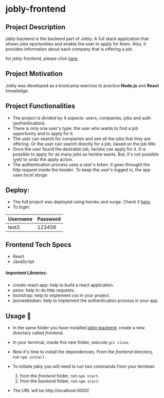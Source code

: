 # jobly-frontend

## Project Description 

jobly-backend is the backend part of Jobly: A full stack application that shows jobs oportunities and enable the user to apply for them. Also, it provides information about each company that is offering a job.

for jobly-frontend, please click [here](https://github.com/nathalia-dev/jobly-backend).

## Project Motivation

Jobly was developed as a bootcamp exercise to practice **Node.js** and **React** knowledge. 

## Project Functionalities

- The project is divided by 4 aspects: users, companies, jobs and auth (authentication).
- There is only one user's type: the user who wants to find a job opportunity and to apply for it. 
- The user can search for companies and see all the jobs that they are offering. Or the user can search directly for a job, based on the job title. 
- Once the user found the desirable job, he/she can apply for it. It is possible to apply for as many jobs as he/she wants. But, it's not possible (yet) to undo the apply action. 
- The authentication process uses a user's *token*. It goes throught the *http request* inside the *header*. To keep the user's logged in, the app uses *local storge*.

## Deploy:

- The full project was deployed using heroku and surge. Check it [here](https://nathalia-jobly.surge.sh/).
- To login:

| Username | Password | 
| ---------| ---------| 
| test3    | 123456   | 


## Frontend Tech Specs

- React
- JavaScript

##### Important Libraries:

- create-react-app: help to build a react application.
- axios: help to do http requests.
- bootstrap: help to implement css in your project.
- jsonwebtoken: help to implement the authentication process in your app. 

## Usage 🚀

- In the same folder you have installed [jobly-backend](https://github.com/nathalia-dev/jobly-backend), create a new directory called *frontend*.
- In your terminal, inside this new folder, execute `git clone`. 
- Now it's time to install the dependencies. From the *frontend* directory, run `npm install`.
- To initiate jobly you will need to run two commands from your terminal:

  1) from the *frontend* folder, run `npm start`.
  2) from the *backend* folder, run `npm start`.
  
- The URL will be http://localhost:5000/
